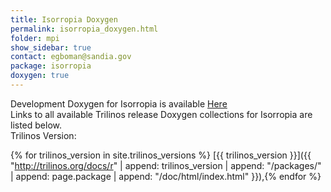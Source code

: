 ```yaml
---
title: Isorropia Doxygen
permalink: isorropia_doxygen.html
folder: mpi
show_sidebar: true
contact: egboman@sandia.gov
package: isorropia
doxygen: true
---
```


Development Doxygen for Isorropia is available [Here](http://trilinos.org/docs/dev/packages/isorropia/doc/html/index.html)  
Links to all available Trilinos release Doxygen collections for Isorropia are listed below.  
Trilinos Version:

{% for trilinos_version in site.trilinos_versions %}
[{{ trilinos_version }}]({{ "http://trilinos.org/docs/r" | append: trilinos_version | append: "/packages/" | append: page.package | append: "/doc/html/index.html" }}),{% endfor %}

